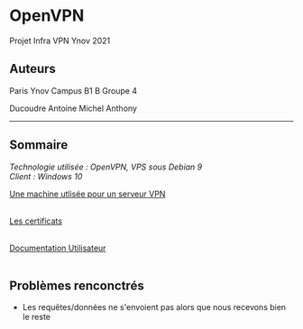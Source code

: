 # OpenVPN
Projet Infra VPN Ynov 2021


## Auteurs
Paris Ynov Campus B1 B Groupe 4

Ducoudre Antoine 
Michel Anthony


<hr>


## Sommaire

<em>Technologie utilisée :
OpenVPN, VPS sous Debian 9<br>
Client : Windows 10</em>


[Une machine utlisée pour un serveur VPN]()<br><br>


[Les certificats]()<br><br>


[Documentation Utilisateur](https://github.com/AntoineDucoudre/OpenVPN/blob/main/docs/ClientDoc.md)<br><br>






## Problèmes renconctrés

- Les requêtes/données ne s'envoient pas alors que nous recevons bien le reste


